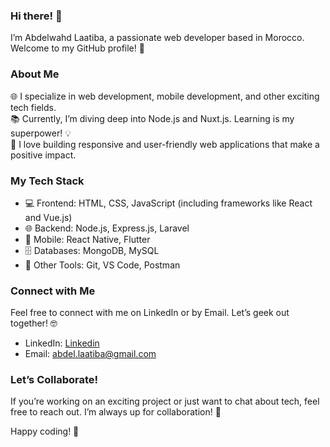 <!--
**AbdoLaatiba/AbdoLaatiba** is a ✨ _special_ ✨ repository because its `README.md` (this file) appears on your GitHub profile.

Here are some ideas to get you started:

- 🔭 I’m currently working on ...
- 🌱 I’m currently learning ...
- 👯 I’m looking to collaborate on ...
- 🤔 I’m looking for help with ...
- 💬 Ask me about ...
- 📫 How to reach me: ...
- 😄 Pronouns: ...
- ⚡ Fun fact: ...
-->

### Hi there! 👋
I’m Abdelwahd Laatiba, a passionate web developer based in Morocco. Welcome to my GitHub profile! 🌟

### About Me
🌐 I specialize in web development, mobile development, and other exciting tech fields.  
📚 Currently, I’m diving deep into Node.js and Nuxt.js. Learning is my superpower! 💡  
🚀 I love building responsive and user-friendly web applications that make a positive impact.  
### My Tech Stack
- 💻 Frontend: HTML, CSS, JavaScript (including frameworks like React and Vue.js)
- 🌐 Backend: Node.js, Express.js, Laravel
- 📱 Mobile: React Native, Flutter
- 🗄️ Databases: MongoDB, MySQL
- 🚀 Other Tools: Git, VS Code, Postman
### Connect with Me
Feel free to connect with me on LinkedIn or by Email. Let’s geek out together! 🤓

- LinkedIn: [Linkedin](https://www.linkedin.com/in/abdelwahd-laatiba-96097b151?utm_source=share&utm_campaign=share_via&utm_content=profile&utm_medium=android_app)
- Email: abdel.laatiba@gmail.com

### Let’s Collaborate!
If you’re working on an exciting project or just want to chat about tech, feel free to reach out. I’m always up for collaboration! 🤝

Happy coding! 🚀
